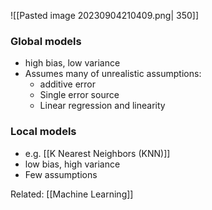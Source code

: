 ![[Pasted image 20230904210409.png| 350]]

### Global models
- high bias, low variance
- Assumes many of unrealistic assumptions:
	- additive error
	- Single error source
	- Linear regression and linearity

### Local models
- e.g. [[K Nearest Neighbors (KNN)]]
- low bias, high variance
- Few assumptions

Related:
[[Machine Learning]]